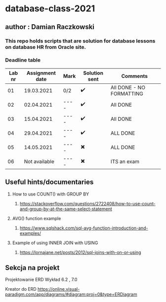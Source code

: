 # database-class-2021
## author : Damian Raczkowski
### This repo holds scripts that are solution for database lessons on database HR from Oracle site.
### Deadline table
|Lab nr| Assignment date  | Mark | Solution sent | Comments |
| ---- | ---------------  | ---- | ------------- | -------- |
|  01  | 19.03.2021 | 0/2 | ✔️  | All DONE - NO FORMATTING |
|  02  | 02.04.2021 | ----| ✔️ |All DONE  |
|  03  | 15.04.2021 | ----| ✔️ |All DONE|
|  04  | 29.04.2021 | ----| ✔️ |ALL DONE|
|  05  | 14.05.2021 | ----| ✖️|ALL DONE|
|  06  | Not available | ----| ✖️|ITS an exam|
## Useful hints/documentaries

1. How to use COUNT() with GROUP BY
     1. https://stackoverflow.com/questions/2722408/how-to-use-count-and-group-by-at-the-same-select-statement

2. AVG() function example
     1. https://www.sqlshack.com/sql-avg-function-introduction-and-examples/    
3. Example of using INNER JOIN with USING
     1. https://lornajane.net/posts/2012/sql-joins-with-on-or-using
## Sekcja na projekt
Projektowanie ERD
Wykład 6.2 , 7.0

Kreator do ERD 
https://online.visual-paradigm.com/app/diagrams/#diagram:proj=0&type=ERDiagram
